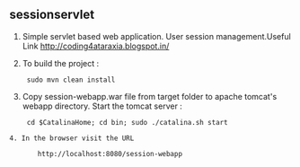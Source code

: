 sessionservlet
--------------------

   1. Simple servlet based web application. User session management.Useful Link
          http://coding4ataraxia.blogspot.in/ 


   2. To build the project :
      
           sudo mvn clean install
    
    
   3. Copy session-webapp.war file from target folder to apache tomcat's webapp directory. Start the tomcat server :
   
           cd $CatalinaHome; cd bin; sudo ./catalina.sh start
    
    
    4. In the browser visit the URL
      
           http://localhost:8080/session-webapp
